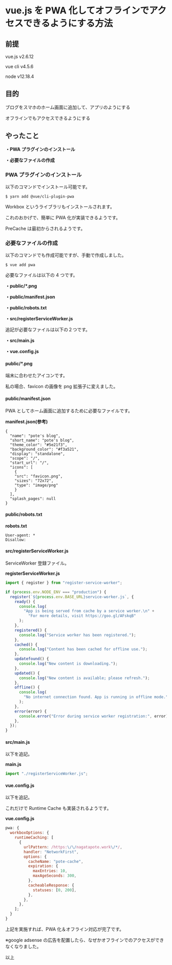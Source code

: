 # vue.js を PWA 化してオフラインでアクセスできるようにする方法

## 前提

vue.js v2.6.12

vue cli v4.5.6

node v12.18.4

## 目的

ブログをスマホのホーム画面に追加して、アプリのようにする

オフラインでもアクセスできるようにする

## やったこと

**・PWA プラグインのインストール**

**・必要なファイルの作成**

### PWA プラグインのインストール

以下のコマンドでインストール可能です。

```
$ yarn add @vue/cli-plugin-pwa
```

Workbox というライブラリもインストールされます。

これのおかげで、簡単に PWA 化が実装できるようです。

PreCache は最初からされるようです。

### 必要なファイルの作成

以下のコマンドでも作成可能ですが、手動で作成しました。

```
$ vue add pwa
```

必要なファイルは以下の 4 つです。

**・public/\*.png**

**・public/manifest.json**

**・public/robots.txt**

**・src/registerServiceWorker.js**

追記が必要なファイルは以下の２つです。

**・src/main.js**

**・vue.config.js**

#### public/\*.png

端末に合わせたアイコンです。

私の場合、favicon の画像を png 拡張子に変えました。

#### public/manifest.json

PWA としてホーム画面に追加するために必要なファイルです。

**manifest.json(参考)**

```
{
  "name": "pote's blog",
  "short_name": "pote's blog",
  "theme_color": "#5e21f3",
  "background_color": "#f3a521",
  "display": "standalone",
  "scope": "/",
  "start_url": "/",
  "icons": [
    {
    "src": "favicon.png",
    "sizes": "72x72",
    "type": "image/png"
    }
  ],
  "splash_pages": null
}
```

#### public/robots.txt

**robots.txt**

```
User-agent: *
Disallow:
```

#### src/registerServiceWorker.js

ServiceWorker 登録ファイル。

**registerServiceWorker.js**

```javascript
import { register } from "register-service-worker";

if (process.env.NODE_ENV === "production") {
  register(`${process.env.BASE_URL}service-worker.js`, {
    ready() {
      console.log(
        "App is being served from cache by a service worker.\n" +
          "For more details, visit https://goo.gl/AFskqB"
      );
    },
    registered() {
      console.log("Service worker has been registered.");
    },
    cached() {
      console.log("Content has been cached for offline use.");
    },
    updatefound() {
      console.log("New content is downloading.");
    },
    updated() {
      console.log("New content is available; please refresh.");
    },
    offline() {
      console.log(
        "No internet connection found. App is running in offline mode."
      );
    },
    error(error) {
      console.error("Error during service worker registration:", error);
    },
  });
}
```

#### src/main.js

以下を追記。

**main.js**

```javascript
import "./registerServiceWorker.js";
```

#### vue.config.js

以下を追記。

これだけで Runtime Cache も実装されるようです。

**vue.config.js**

```javascript
pwa: {
  workboxOptions: {
    runtimeCaching: [
      {
        urlPattern: /https:\/\/nagatapote.work\/*/,
        handler: "NetworkFirst",
        options: {
          cacheName: "pote-cache",
          expiration: {
            maxEntries: 10,
            maxAgeSeconds: 300,
          },
          cacheableResponse: {
            statuses: [0, 200],
          },
        },
      },
    ];
  }
}
```

上記を実施すれば、PWA 化＆オフライン対応が完了です。

※google adsense の広告を配置したら、なぜかオフラインでのアクセスができなくなりました。

以上
